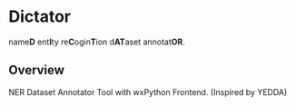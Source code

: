 # Dictator
name**D** ent**I**ty re**C**ogin**T**ion d**AT**aset annotat**OR**.

## Overview
NER Dataset Annotator Tool with wxPython Frontend. (Inspired by YEDDA)